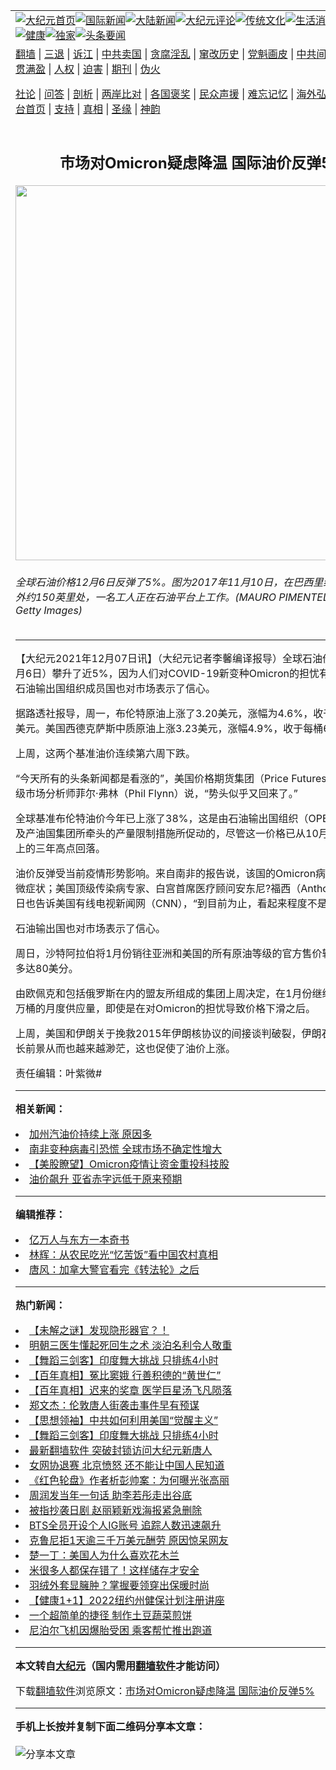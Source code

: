 <a name="1" id="1" target="_blank"></a><span id="1"></span>
<table align=center border="0"><tr><td colspan="2" VALIGN=TOP><a href="https://github.com/jauimj3025/djy/blob/master/gb/nf1351518.md#1"><img src="https://raw.githubusercontent.com/jauimj3025/www/master/t/djy/1.jpg" title="大纪元首页" alt="大纪元首页"></a><a href="https://github.com/jauimj3025/djy/blob/master/gb/n24hr.md#1"><img src="https://raw.githubusercontent.com/jauimj3025/www/master/t/djy/3.jpg" title="国际新闻" alt="国际新闻"></a><a href="https://github.com/jauimj3025/djy/blob/master/gb/nsc413.md#1"><img src="https://raw.githubusercontent.com/jauimj3025/www/master/t/djy/4.jpg" title="大陆新闻" alt="大陆新闻"></a><a href="https://github.com/jauimj3025/djy/blob/master/gb/news392.md#1"><img src="https://raw.githubusercontent.com/jauimj3025/www/master/t/djy/5.jpg" title="大纪元评论" alt="大纪元评论"></a><a href="https://github.com/jauimj3025/djy/blob/master/gb/news2007.md#1"><img src="https://raw.githubusercontent.com/jauimj3025/www/master/t/djy/6.jpg" title="传统文化" alt="传统文化"></a><a href="https://github.com/jauimj3025/djy/blob/master/gb/news2008.md#1"><img src="https://raw.githubusercontent.com/jauimj3025/www/master/t/djy/7.jpg" title="生活消费" alt="生活消费"></a><a href="https://github.com/jauimj3025/djy/blob/master/gb/ncyule.md#1"><img src="https://raw.githubusercontent.com/jauimj3025/www/master/t/djy/8.jpg" title="娱乐休闲" alt="娱乐休闲"></a><a href="https://github.com/jauimj3025/djy/blob/master/gb/nsc1002.md#1"><img src="https://raw.githubusercontent.com/jauimj3025/www/master/t/djy/9.jpg" title="健康" alt="健康"></a><a href="https://github.com/jauimj3025/djy/blob/master/gb/nf6092.md#1"><img src="https://raw.githubusercontent.com/jauimj3025/www/master/t/djy/10a.jpg" title="独家" alt="独家"></a><a href="https://github.com/jauimj3025/djy/blob/master/gb/nf4514.md#1"><img src="https://raw.githubusercontent.com/jauimj3025/www/master/t/djy/12a.jpg" title="头条要闻" alt="头条要闻"></a></td></tr>
<tr><td colspan="2" VALIGN=TOP><a target="_blank" href="https://github.com/jauimj3025/www/blob/master/README.md?zsrh#1">翻墙</a> | <a target="_blank" href="https://github.com/jauimj3025/djy/blob/master/gb/nf5657.md#1">三退</a> | <a target="_blank" href="https://github.com/jauimj3025/djy/blob/master/gb/nf6124.md#1">诉江</a> | <a target="_blank" href="https://github.com/jauimj3025/djy/blob/master/gb/nf1176117.md#1">中共卖国</a> | <a target="_blank" href="https://github.com/jauimj3025/djy/blob/master/gb/nf5773.md#1">贪腐淫乱</a> | <a target="_blank" href="https://github.com/jauimj3025/djy/blob/master/gb/nf1176115.md#1">窜改历史</a> | <a target="_blank" href="https://github.com/jauimj3025/djy/blob/master/gb/nf1176107.md#1">党魁画皮</a> | <a target="_blank" href="https://github.com/jauimj3025/djy/blob/master/gb/nf1320400.md#1">中共间谍</a> | <a target="_blank" href="https://github.com/jauimj3025/djy/blob/master/gb/nf1176114.md#1">破坏传统</a> | <a target="_blank" href="https://github.com/jauimj3025/ntdtv/blob/master/gb/prog447_1.md#1">恶贯满盈</a> | <a target="_blank" href="https://github.com/jauimj3025/djy/blob/master/gb/ncid278.md#1">人权</a> | <a target="_blank" href="https://github.com/jauimj3025/djy/blob/master/gb/nf1176111.md#1">迫害</a> | <a target="_blank" href="https://gitlab.com/szzdlab/mh-qikan/blob/master/README.md#1">期刊</a> | <a target="_blank" href="https://github.com/jauimj3025/djy/blob/master/gb/nf5562.md#1">伪火</a></p><p><a target="_blank" href="https://github.com/jauimj3025/djy/blob/master/gb/9p.md#1">社论</a> | <a target="_blank" href="https://github.com/jauimj3025/djy/blob/master/gb/nf4378.md#1">问答</a> | <a target="_blank" href="https://github.com/jauimj3025/djy/blob/master/gb/nf5792.md#1">剖析</a> | <a target="_blank" href="https://github.com/jauimj3025/djy/blob/master/gb/nf5735.md#1">两岸比对</a> | <a target="_blank" href="https://github.com/jauimj3025/djy/blob/master/gb/nf6119.md#1">各国褒奖</a> | <a target="_blank" href="https://github.com/jauimj3025/djy/blob/master/gb/nf6120.md#1">民众声援</a> | <a target="_blank" href="https://github.com/jauimj3025/djy/blob/master/gb/nf1188594.md#1">难忘记忆</a> | <a target="_blank" href="https://github.com/jauimj3025/djy/blob/master/gb/nf3180.md#1">海外弘传</a> | <a target="_blank" href="https://github.com/jauimj3025/djy/blob/master/gb/nf5410.md#1">万人上访</a> | <a target="_blank" href="https://github.com/jauimj3025/www/blob/master/README.md?zsrh#1">平台首页</a> | <a target="_blank" href="https://github.com/jauimj3025/djy/blob/master/gb/nf4386.md#1">支持</a> | <a target="_blank" href="https://github.com/jauimj3025/djy/blob/master/gb/nf4389.md#1">真相</a> | <a target="_blank" href="https://github.com/jauimj3025/djy/blob/master/gb/nf5790.md#1">圣缘</a> | <a target="_blank" href="https://github.com/jauimj3025/djy/blob/master/gb/nf4786.md#1">神韵</a></td></tr>
<tr><td VALIGN=TOP width="626"><h2 align=center>市场对Omicron疑虑降温 国际油价反弹5%</h2>
<img width="600" src="https://i.epochtimes.com/assets/uploads/2021/12/id13421225-GettyImages-873391094-600x400.jpg" />
<h6>全球石油价格12月6日反弹了5%。图为2017年11月10日，在巴西里约热内卢海岸外约150英里处，一名工人正在石油平台上工作。(MAURO PIMENTEL/AFP via Getty Images)
</h6>
<hr>
	<p>【大纪元2021年12月07日讯】（大纪元记者李馨编译报导）全球石<ahref="https://github.com/jauimj3025/djy/blob/master/gb/tag/%E6%B2%B9%E4%BB%B7.md#1">油价</a>格周一（12月6日）攀升了近5%，因为人们对COVID-19新变种Omicron的担忧有所缓解，一些石油输出国组织成员国也对市场表示了信心。</p>
<p>据路透社报导，周一，布伦特原油上涨了3.20美元，涨幅为4.6%，收于每桶73.08美元。美国西德克萨斯中质原油上涨3.23美元，涨幅4.9%，收于每桶69.49美元。</p>
<p>上周，这两个基准<ahref="https://github.com/jauimj3025/djy/blob/master/gb/tag/%E6%B2%B9%E4%BB%B7.md#1">油价</a>连续第六周下跌。</p>
<p>“今天所有的头条新闻都是看涨的”，美国价格期货集团（Price Futures Group）的高级市场分析师菲尔·弗林（Phil Flynn）说，“势头似乎又回来了。”</p>
<p>全球基准布伦特油价今年已上涨了38%，这是由石油输出国组织（OPEC，<ahref="https://github.com/jauimj3025/djy/blob/master/gb/tag/%E6%AC%A7%E4%BD%A9%E5%85%8B.md#1">欧佩克</a>）及产油国集团所牵头的产量限制措施所促动的，尽管这一价格已从10月份86美元以上的三年高点回落。</p>
<p>油价<ahref="https://github.com/jauimj3025/djy/blob/master/gb/tag/%E5%8F%8D%E5%BC%B9.md#1">反弹</a>受当前疫情形势影响。来自南非的报告说，该国的Omicron病例只表现出轻微症状；美国顶级传染病专家、白宫首席医疗顾问安东尼?福西（Anthony Fauci）周日也告诉美国有线电视新闻网（CNN），“到目前为止，看起来程度不是很严重”。</p>
<p>石油输出国也对市场表示了信心。</p>
<p>周日，沙特阿拉伯将1月份销往亚洲和美国的所有原油等级的官方售价较上月上调了多达80美分。</p>
<p>由<ahref="https://github.com/jauimj3025/djy/blob/master/gb/tag/%E6%AC%A7%E4%BD%A9%E5%85%8B.md#1">欧佩克</a>和包括俄罗斯在内的盟友所组成的集团上周决定，在1月份继续增加日均40万桶的月度供应量，即使是在对Omicron的担忧导致价格下滑之后。</p>
<p>上周，美国和伊朗关于挽救2015年伊朗核协议的间接谈判破裂，伊朗石油的出口增长前景从而也越来越渺茫，这也促使了油价上涨。</p>
<p>责任编辑：叶紫微#</p>
	
<hr>


<strong>相关新闻：</strong>
<li><a href="https://github.com/jauimj3025/djy/blob/master/gb/21/11/27/n13401342.md#1">加州汽油价持续上涨 原因多</a></li>
<li><a href="https://github.com/jauimj3025/djy/blob/master/gb/21/11/29/n13406757.md#1">南非变种病毒引恐慌 全球市场不确定性增大</a></li>
<li><a href="https://github.com/jauimj3025/djy/blob/master/gb/21/11/30/n13406804.md#1">【美股瞭望】Omicron疫情让资金重投科技股</a></li>
<li><a href="https://github.com/jauimj3025/djy/blob/master/gb/21/12/2/n13413572.md#1">油价飙升 亚省赤字远低于原来预期</a></li>
<hr>


<strong>编辑推荐：</strong>
<li><a href="https://github.com/upjkzu3674/djy/blob/master/gb/17/5/26/n9191512.md?dfh#1" target="_blank">亿万人与东方一本奇书</a></li><li><a href="https://github.com/tsiac2612/djy/blob/master/gb/19/3/12/n11108271.md#1" target="_blank">林辉：从农民吃光“忆苦饭”看中国农村真相</a></li><li><a href="https://github.com/tsiac2612/djy/blob/master/gb/14/10/23/n4278970.md#1" target="_blank">唐风：加拿大警官看完《转法轮》之后</a></li>
<hr>

<strong>热门新闻：</strong>
<li><a href="https://github.com/fdgmkf319/djy/blob/master/gb/21/12/2/n13413207.md#1">【未解之谜】发现隐形器官？！</a></li>
<li><a href="https://github.com/fdgmkf319/djy/blob/master/gb/21/12/1/n13410518.md#1">明朝三医生懂起死回生之术 淡泊名利令人敬重</a></li>
<li><a href="https://github.com/fdgmkf319/djy/blob/master/gb/21/12/4/n13417452.md#1">【舞蹈三剑客】印度舞大挑战 只排练4小时</a></li>
<li><a href="https://github.com/fdgmkf319/djy/blob/master/gb/21/11/27/n13401365.md#1">【百年真相】冤比窦娥 行善积德的“黄世仁”</a></li>
<li><a href="https://github.com/fdgmkf319/djy/blob/master/gb/21/11/30/n13408645.md#1">【百年真相】迟来的奖章 医学巨星汤飞凡陨落</a></li>
<li><a href="https://github.com/fdgmkf319/djy/blob/master/gb/21/12/5/n13417927.md#1">郑文杰：伦敦唐人街袭击事件早有预谋</a></li>
<li><a href="https://github.com/fdgmkf319/djy/blob/master/gb/21/11/23/n13393929.md#1">【思想领袖】中共如何利用美国“觉醒主义”</a></li>
<li><a href="https://github.com/fdgmkf319/djy/blob/master/gb/21/12/4/n13417452.md#1">【舞蹈三剑客】印度舞大挑战 只排练4小时</a></li>
<li><a href="https://github.com/fdgmkf319/djy/blob/master/gb/20/3/24/n11971400.md#1">最新翻墙软件 突破封锁访问大纪元新唐人</a></li>
<li><a href="https://github.com/fdgmkf319/djy/blob/master/gb/21/12/4/n13417306.md#1">女网协退赛 北京愤怒 还不能让中国人民知道</a></li>
<li><a href="https://github.com/fdgmkf319/djy/blob/master/gb/21/12/5/n13418073.md#1">《红色轮盘》作者析彭帅案：为何曝光张高丽</a></li>
<li><a href="https://github.com/fdgmkf319/djy/blob/master/gb/21/12/3/n13415968.md#1">周润发当年一句话 助李若彤走出谷底</a></li>
<li><a href="https://github.com/fdgmkf319/djy/blob/master/gb/21/12/5/n13418739.md#1">被指抄袭日剧 赵丽颖新戏海报紧急删除</a></li>
<li><a href="https://github.com/fdgmkf319/djy/blob/master/gb/21/12/6/n13419662.md#1">BTS全员开设个人IG账号 追踪人数迅速飙升</a></li>
<li><a href="https://github.com/fdgmkf319/djy/blob/master/gb/21/12/5/n13418557.md#1">克鲁尼拒1天逾三千万美元酬劳 原因惊呆网友</a></li>
<li><a href="https://github.com/fdgmkf319/djy/blob/master/gb/21/11/26/n13401058.md#1">楚一丁：美国人为什么喜欢花木兰</a></li>
<li><a href="https://github.com/fdgmkf319/djy/blob/master/gb/21/12/3/n13415304.md#1">米很多人都保存错了！这样储存才安全</a></li>
<li><a href="https://github.com/fdgmkf319/djy/blob/master/gb/21/11/23/n13393406.md#1">羽绒外套显臃肿？掌握要领穿出保暖时尚</a></li>
<li><a href="https://github.com/fdgmkf319/djy/blob/master/gb/21/11/10/n13367815.md#1">【健康1+1】2022纽约州健保计划注册讲座</a></li>
<li><a href="https://github.com/fdgmkf319/djy/blob/master/gb/21/12/4/n13416837.md#1">一个超简单的捷径 制作土豆蔬菜煎饼</a></li>
<li><a href="https://github.com/fdgmkf319/djy/blob/master/gb/21/12/5/n13417576.md#1">尼泊尔飞机因爆胎受困 乘客帮忙推出跑道</a></li>
<hr>

<strong>本文转自<a href="https://www.epochtimes.com">大纪元</a>（国内需用<a href="https://github.com/jauimj3025/www/blob/master/README.md#8">翻墙软件</a>才能访问）</strong><p>下载<a href="https://github.com/jauimj3025/www/blob/master/README.md#8">翻墙软件</a>浏览原文：<a href="https://www.epochtimes.com/gb/21/12/7/n13420944.htm">市场对Omicron疑虑降温 国际油价反弹5%</a></p><hr>

<strong>手机上长按并复制下面二维码分享本文章：</strong><br><br><img src="https://chart.apis.google.com/chart?cht=qr&chs=240x240&choe=UTF-8&chld=M|2&chl=https://github.com/jauimj3025/djy/blob/master/gb/21/12/7/n13420944.md%231" title="分享本文章"></td><td VALIGN=TOP><a href="https://github.com/jauimj3025/djy/blob/master/gb/16/1/21/n4622075.md?dfh#1" target="_blank"><img src="https://raw.githubusercontent.com/jauimj3025/djy/master/gb/300/wei-f1.jpg" title="中共的伪火骗局"  alt="中共的伪火骗局"></a><br><a href="https://github.com/jauimj3025/www/blob/master/README.md?dfh#9" target="_blank"><img src="https://raw.githubusercontent.com/jauimj3025/djy/master/gb/300/yong-h.jpg" title="永恒的见证"  alt="永恒的见证"></a><br><a href="https://github.com/jauimj3025/djy/blob/master/gb/13/9/29/n3974789.md?dfh#1" target="_blank"><img src="https://raw.githubusercontent.com/jauimj3025/djy/master/gb/300/shang-lnz.jpg" title="善良女子被中共投男牢"  alt="善良女子被中共投男牢"></a><br><a href="https://github.com/jauimj3025/djy/blob/master/gb/16/3/16/n4663449.md?dfh#1" target="_blank"><img src="https://raw.githubusercontent.com/jauimj3025/djy/master/gb/300/huo-z3.jpg" title="警卫目击活摘器官"  alt="警卫目击活摘器官"></a><br><a href="https://github.com/jauimj3025/djy/blob/master/gb/16/8/7/n8177641.md?dfh#1" target="_blank"><img src="https://raw.githubusercontent.com/jauimj3025/djy/master/gb/300/huo-z4.jpg" title="证人描述活摘恐怖"  alt="证人描述活摘恐怖"></a><br><a href="https://github.com/jauimj3025/djy/blob/master/gb/10/4/19/n2881569.md?dfh#1" target="_blank"><img src="https://raw.githubusercontent.com/jauimj3025/djy/master/gb/300/huo-z1.jpg" title="揭开活摘器官黑幕"  alt="揭开活摘器官黑幕"></a><br><a href="https://github.com/jauimj3025/djy/blob/master/gb/10/11/7/n3077476.md?dfh#1" target="_blank"><img src="https://raw.githubusercontent.com/jauimj3025/djy/master/gb/300/ma-ks.jpg" title="马克思的成魔之路"  alt="马克思的成魔之路"></a><br><a href="https://github.com/jauimj3025/djy/blob/master/gb/14/6/9/n4173977.md?dfh#1" target="_blank"><img src="https://raw.githubusercontent.com/jauimj3025/djy/master/gb/300/chang-zs.jpg" title="藏字石 蕴天机"  alt="藏字石 蕴天机"></a><br><a href="https://github.com/jauimj3025/djy/blob/master/gb/18/5/10/n10381511.md?dfh#1" target="_blank"><img src="https://raw.githubusercontent.com/jauimj3025/djy/master/gb/300/st1.jpg" title="关注三亿人三退"  alt="关注三亿人三退"></a><br><a href="https://github.com/jauimj3025/djy/blob/master/gb/18/3/21/n10237682.md?dfh#1" target="_blank"><img src="https://raw.githubusercontent.com/jauimj3025/djy/master/gb/300/jie-t.jpg" title="解体中共复兴中华"  alt="解体中共复兴中华"></a><br><a href="https://github.com/jauimj3025/djy/blob/master/gb/9/2/9/n2422991.md?dfh#1" target="_blank"><img src="https://raw.githubusercontent.com/jauimj3025/djy/master/gb/300/gao-zs.jpg" title="中共迫害良心律师"  alt="中共迫害良心律师"></a><br><a href="https://github.com/jauimj3025/djy/blob/master/gb/18/12/9/n10900044.md?dfh#1" target="_blank"><img src="https://raw.githubusercontent.com/jauimj3025/djy/master/gb/300/sj1.jpg" title="三百多万人举报江泽民"  alt="三百多万人举报江泽民"></a><br><a href="https://github.com/jauimj3025/djy/blob/master/gb/18/8/28/n10672014.md?dfh#1" target="_blank"><img src="https://raw.githubusercontent.com/jauimj3025/djy/master/gb/300/sj2.jpg" title="这些官员为何起诉江泽民"  alt="这些官员为何起诉江泽民"></a><br><a href="https://github.com/jauimj3025/djy/blob/master/gb/8/12/18/n2367165.md?dfh#1" target="_blank"><img src="https://raw.githubusercontent.com/jauimj3025/djy/master/gb/300/liangan.jpg" title="海峡两岸的强烈对比"  alt="海峡两岸的强烈对比"></a><br><a href="https://github.com/jauimj3025/djy/blob/master/gb/15/12/10/n4593139.md?dfh#1" target="_blank"><img src="https://raw.githubusercontent.com/jauimj3025/djy/master/gb/300/jia-ndzl.jpg" title="加拿大总理的贺信"  alt="加拿大总理的贺信"></a><br><a href="https://github.com/jauimj3025/djy/blob/master/gb/11/6/17/n3289382.md?dfh#1" target="_blank"><img src="https://raw.githubusercontent.com/jauimj3025/djy/master/gb/300/xiao-wd.jpg" title="探寻真相兼听则明"  alt="探寻真相兼听则明"></a><br><a href="https://github.com/jauimj3025/djy/blob/master/gb/18/10/27/n10812623.md?dfh#1" target="_blank"><img src="https://raw.githubusercontent.com/jauimj3025/djy/master/gb/300/yindu.jpg" title="印度媒体报道东方"  alt="印度媒体报道东方"></a><br><a href="https://github.com/jauimj3025/djy/blob/master/gb/18/6/9/n10469652.md?dfh#1" target="_blank"><img src="https://raw.githubusercontent.com/jauimj3025/djy/master/gb/300/xie-j.jpg" title="不一样的海外校园"  alt="不一样的海外校园"></a><br><a href="https://github.com/jauimj3025/djy/blob/master/gb/7/4/5/n1669415.md?dfh#1" target="_blank"><img src="https://raw.githubusercontent.com/jauimj3025/djy/master/gb/300/li-up.jpg" title="从大师到徒弟的传奇"  alt="从大师到徒弟的传奇"></a><br><a href="https://github.com/jauimj3025/djy/blob/master/gb/17/5/26/n9191512.md?dfh#1" target="_blank"><img src="https://raw.githubusercontent.com/jauimj3025/djy/master/gb/300/zfl2.jpg" title="亿万人与东方一本奇书"  alt="亿万人与东方一本奇书"></a><br><a href="https://github.com/jauimj3025/djy/blob/master/gb/13/11/27/n4020290.md?dfh#1" target="_blank"><img src="https://raw.githubusercontent.com/jauimj3025/djy/master/gb/300/zhen-h.jpg" title="大陆见不到的震撼场面"  alt="大陆见不到的震撼场面"></a><br><a href="https://github.com/jauimj3025/djy/blob/master/gb/15/7/17/n4482910.md?dfh#1" target="_blank"><img src="https://raw.githubusercontent.com/jauimj3025/djy/master/gb/300/dalu-sk.jpg" title="人心向善 大陆当初盛况"  alt="人心向善 大陆当初盛况"></a><br><a href="https://github.com/jauimj3025/djy/blob/master/gb/19/1/5/n10955468.md?dfh#1" target="_blank"><img src="https://raw.githubusercontent.com/jauimj3025/djy/master/gb/300/zfl1.jpg" title="追寻真理 这书讲什么"  alt="追寻真理 这书讲什么"></a><br><a href="https://github.com/jauimj3025/www/blob/master/README.md?dfh#1" target="_blank"><img src="https://raw.githubusercontent.com/jauimj3025/djy/master/gb/300/fq1.jpg" title="下载免费翻墙软件"  alt="下载免费翻墙软件"></a><br></td></tr></table>
